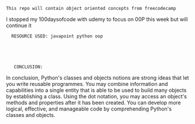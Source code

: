 	This repo will contain object oriented concepts from freecodecamp
I stopped my 100daysofcode with udemy to focus on 00P this week but will continue it

      RESOURCE USED: javapoint python oop





       CONCLUSION:
In conclusion, Python's classes and objects notions are strong ideas that let you write reusable programmes. You may combine information and capabilities into a single entity that is able to be used to build many objects by establishing a class. Using the dot notation, you may access an object's methods and properties after it has been created. You can develop more logical, effective, and manageable code by comprehending Python's classes and objects.
